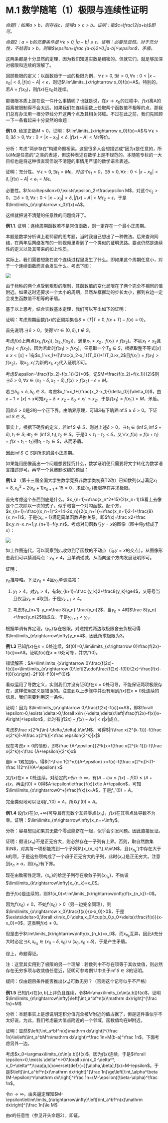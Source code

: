 # M.1 数学随笔（1）极限与连续性证明

*命题1：如果$a>b$，则存在$c$，使得$a>c>b$。证明：取$c=\frac12(a+b)$即可。*

*命题2：$a=b$的充要条件是$\forall \epsilon>0,|a-b|\le\epsilon$。证明：必要性显然。对于充分性，不妨若$a>b$，则取$\epsilon=\frac {a-b}2>0,|a-b|>\epsilon$，矛盾。*

这两条都是十分显然的定理，因为我们知道实数是稠密的。但就它们，就足够加深对极限和连续的理解了。

回顾极限的定义：以函数趋于一点的极限为例，$\forall \epsilon>0, \exists\delta > 0,\forall x:0<|x-x_0|<\delta, |f(x)-A|<\epsilon$，则记$\lim\limits_{x\rightarrow x_0}f(x)=A$。特别的，若$A=f(x_0)$，则$f(x)$在$x_0$处连续。

那极限本质上是在说一件什么事情呢？也就是说，在$x\rightarrow x_0$的过程中，$f(x)$离A的距离被限制得不会太远。如果我们在连续函数上任取两个函数值不相等的点，那我们总有办法用一根分界线分开这两个点及其相关邻域。不过在此之前，我们先回顾一下一条看起来十分显然的命题：

**例1.0**. 给定正数$M>0$，证明：$\lim\limits_{x\rightarrow x_0}f(x)=A$与$\forall \epsilon>0, \exists\delta > 0,\forall x:0<|x-x_0|<\delta, |f(x)-A|<M\epsilon$等价。

分析：考虑“两步存在”构建命题桥梁。这里很多人会想描述成“因为$\epsilon$是任意的，所以$M\epsilon$是任意的”之类的表述，但这种表述在数学上是不规范的。本随笔专栏的一大目标也是将这种很直观但说不清楚的事情用严谨的数学语言表述。

证明：充分性。$\forall\epsilon>0,\exists\epsilon_1=M\epsilon$，*对这个$\epsilon_1>0$，*$\exists\delta>0,\forall x:0<|x-x_0|<\delta, |f(x)-A|<\epsilon_1=M\epsilon$。

必要性。$\forall\epsilon>0,\exists\epsilon_2=\frac\epsilon M$，对这个$\epsilon_2>0，\exists\delta>0,\forall x:0<|x-x_0|<\delta, |f(x)-A|<M\epsilon_2=\epsilon$，于是$\lim\limits_{x\rightarrow x_0}f(x)=A$。

这样就把说不清楚的任意性的问题绕开了。

**例1.1**. 证明：连续周期函数若不是常值函数，则一定存在一个最小正周期。

本题是数学分析课上老师留的思考题，当时我自己想出了一种做法。后来查询网络，在两年后网络发布的一则视频里看到了一个类似的证明思路。要点仍然是连续性的定义以及其带来的如上性质。

实际上，我们需要想象在这个连续过程里发生了什么。即如果这个周期任意小，对于一个连续函数而言会发生什么。考虑下图：

![](./figs/M-1-1.png)

由于标称的两个点受到矩形的限制，其函数值的变化局限在了两个完全不相同的值附近。如果这时还要求一个太小的周期，显然左框挪动的步长太小，挪到右边一定会发生函数值不相等的矛盾。

基于以上思考，结合实数基本定理，我们可以写出如下的证明：

证明：考虑周期函数$f(x)$的正周期集合$S=\{T|T>0,f(x+T)-f(x)\equiv0\}$。

首先说明:$\exists\delta>0$，使得$\forall t\in (0,\delta),t\notin S$。

考虑$f(x)$上两点$(x_1,f(x_1)),(x_2,f(x_2))$，满足$x_1\neq x_2$，$f(x_1)\neq f(x_2)$。不妨$x_1<x_2$且$f(x_1)<f(x_2)$，因为若此时$f(x_1)>f(x_2)$，任意取一个$T_0\in S$，根据取整不等式$[x]\le x<[x]+1$有$x_1'=x_1+([\frac{x_2-x_1}{T_0}]+1)T_0>x_2$且$f(x_1')=f(x_1)>f(x_2)$，取$x_2,x_1'$为新的$x_1,x_2$代入证明即可。

考虑$\epsilon=\frac{f(x_2)-f(x_1)}{2}>0$，记$M=\frac{f(x_2)+f(x_1)}{2}$则$\exists\delta>0,\forall x\in(x_2-\delta,x_2+\delta),f(x)>f(x_2)-\epsilon=M$。

若$\exists \delta_0<\delta,\delta_0\in S$，考虑$x_1'=x_1+[\frac{x_2-x_1}{\delta_0}]{\delta_0}$，由$x-1<[x]\le x$可知$x_2-\delta<x_2-\delta_0<x_1'\le x_2$，于是$f(x_1)=f(x_1')>M$，矛盾。

因此$\delta>0$是$S$的一个正下界。由确界原理，可知$S$有下确界$\inf S\ge \delta>0$。下证$\inf S\in S$。

事实上，根据下确界的定义，若$\inf S\notin S$，则对上述$\delta>0$，$\exists t_1\in(\inf S,\inf S+\delta),t_1\in S; \exists t_2\in(\inf S,t_1), t_2\in S$。于是$0<t_1-t_2<\delta$，又$\forall x,f(x)=f(x+t_1)=f(x+t_1-t_2)$得$t_1-t_2\in S$，从而矛盾。

因此$\inf S\in S$是所求的最小正周期。

如果能用图像画出一个问题想要探究什么，数学证明便只需要将文字转化为数学语言描述即可。再举一个竞赛题改编的题目：

**例1.2** （第十三届全国大学生数学竞赛非数学类初赛T2改）已知数列$\{x_n\}$满足$x_1=8, x_n^2-2(x_n+1)x_{n+1}+15=0$，求证$\{x_n\}$极限存在并求极限。

首先考虑这个东西到底是什么。$x_{n+1}=\frac{x_n^2+15}{2(x_n+1)}$看上去像是个二次除以一次的式子，似乎暗含一个对勾函数。配个方，$x_{n+1}=\frac{(x_n+1)^2+14-2x_n}{2(x_n+1)}=\frac{x_n+1}2-1+\frac{8}{x_n+1}$，于是$\{x_n+1\}$满足简单函数递推关系，即$f(x)=\frac x2+\frac 8x,y_n=x_n+1,y_{n+1}=f(y_n)$。考虑对勾函数与$y=x$的图像（图中将$y$标成了$x$）：

![](./figs/M-1-2.png)

如上作图迭代，可以观察到$y_n$收敛到了函数的不动点（与$y=x$的交点）。从图像形态我们可以猜测两点：$y_n>4$，且单调递减，从而向这个方向发展证明即可。

证明：

$y_n$推导略。下证$y_n>4$且$y_n$单调递减：

1. $y_1>4$。对$y_k>4$，有$y_{k+1}=\frac {y_k}2+\frac8{y_k}\ge4$，又等号当且仅当$y_k=4$取到，于是$y_{k+1}>4$。

2. 考虑$y_{n+1}-y_n=\frac 8{y_n}-\frac{y_n}2$，当$y_n>4$时$\frac 8{y_n}<\frac{y_n}2$恒成立，于是$y_{n+1}<y_n$。

根据单调有界定理，$\{y_n\}$存在极限。对递推式两边取极限舍去负根可得$\lim\limits_{n\rightarrow\infty}y_n=4$，因此所求极限为$3$。

**例1.3** 已知$f(x)$在$x=0$处连续，$f(0)=0,\lim\limits_{x\rightarrow 0}\frac{f(2x)-f(x)}x=A$。证明$f(x)$在$x=0$处可导，并求$f'(0)$。

错误解答：$A=\lim\limits_{x\rightarrow 0}\frac{f(2x)-f(x)}x=\lim\limits_{x\rightarrow 0}\left[2\cdot\frac{f(2x)-f(0)}{2x}-\frac{f(x)-f(0)}x\right]=2f'(0)-f'(0)=f'(0)$

看似运用了导数定义，实则我们并没有证明$f$在$x=0$处可导，不能保证两项极限存在，这样使用定义是错误的。注意到以上步骤中并没有用到$f(x)$在$x=0$处连续的信息，我们需要利用这一条件。

证明：因为 $\lim\limits_{x\rightarrow 0}\frac{f(2x)-f(x)}x=A$，即$\forall \epsilon>0,\exists \delta>0,\forall x\in (-\delta,\delta):\left|\frac{f(2x)-f(x)}x-A\right|<\epsilon$，此时有$|f(2x)-f(x)-Ax|<\epsilon|x|$成立。

考虑$\frac x{2^k}\in(-\delta,\delta),k\in\N$，可得$|f(\frac x{2^{k-1}})-f(\frac x{2^k})-A\frac x{2^k}|<\frac \epsilon{2^k}|x|$

现在考虑$x>0$的情形，即$\frac {A-\epsilon}{2^k}x<f(\frac x{2^{k-1}})-f(\frac x{2^k})<\frac {A+\epsilon}{2^k}x$

自$k=1$累加到$n$，得$(1-\frac 1{2^n})(A-\epsilon) x<f(x)-f(\frac x{2^n})<(1-\frac 1{2^n})(A+\epsilon) x$

又$f(x)$在$x=0$处连续，对给定的$x$令$n\rightarrow\infty$，有$(A-\epsilon)x\le f(x)-f(0)\le(A+\epsilon)x$，再由$f(0)=0$得$A-\epsilon\le\frac{f(x)}x\le A+\epsilon$，可知$\lim\limits_{x\rightarrow0^+}\frac{f(x)}x=A$，于是$f_+'(0)=A$。

完全类似地可以证明$f_-'(0)=A$，所以$f'(0)=A$。

**例1.4** 设$f(x)$在$[a,+\infty)$可导且有无数个互异零点$\{x_n\}$，$f(x)$在其零点处导数不为零。证明：$\lim\limits_{n\rightarrow\infty}x_n=+\infty$。

分析：容易想见如果其无数个零点能挤在一起，似乎会引发问题。因此直接反证。

证明：假设$\{x_n\}$不是正无穷大，则必然存在一子列有上界。否则，取自然数集$\N$，对其每一项都能找到一个子列$\{x_{n_k}'\},k\in\N$，且$\{x_{n_k}'\}$中存在大于$k$的项，于是这些项构成了一个趋于正无穷大的子列，此时$\{x_n\}$是正无穷大。注意到$x_n\ge a$，则$\{x_n\}$有下界。

现在由致密性定理，$\{x_n\}$的给定子列存在收敛子列$\{x_{n_k}\}$，不妨设$\lim\limits_{k\rightarrow\infty}x_{n_k}=x_0$。

由于$f(x)$是连续的，则$f(x_0)=\lim\limits_{k\rightarrow\infty}f(x_{n_k})=0$。

因为$f'(x_0)\ne 0$，不妨$f'(x_0)>0$（另一边完全同理），则$\lim\limits_{x\rightarrow x_0}\frac{f(x)}{x-x_0}>0$，于是$\exists\delta>0,\forall x\in(x_0-\delta,x_0)\cup(x_0,x_0+\delta):\frac{f(x)}{x-x_0}>0$，这表明$f(x)\ne0$。

但是由于$\lim\limits_{k\rightarrow\infty}x_{n_k}=x_0$，而$x_{n_k}$互异，因此$k$充分大时必定$\exists k,x_{n_k}\in(x_0-\delta,x_0)\cup(x_0,x_0+\delta)$。于是产生矛盾。

综上，命题得证。

注：这里其实用到了极限的另一个理解：若数列中不存在项等于其收敛值，则必然存在无穷多项与收敛值任意近，证明可参考例1.1中关于$\inf S\in S$的证明。

疑问：仅由题目条件能否推出$\{x_n\}$可数无穷？（否则这个记号似乎不严格）

**例1.5** 已知$f(x)$在$[a,b]$上非负且连续，令$M=\max\limits_{x\in[a,b]}f(x)$，证明$\lim\limits_{n\rightarrow\infty}\left[\int_a^bf^n(x)\mathrm dx\right]^{\frac 1n}=M$

分析：本题事实上是想说明定积分值完全被$M$附近的值占据了，但是这件事似乎不太好说。为此，我们考虑最大值点附近的一个邻域，函数值均在$M$附近。

证明：显然$\left[\int_a^bf^n(x)\mathrm dx\right]^{\frac 1n}\le\left(\int_a^bM^n\mathrm dx\right)^\frac 1n=M(b-a)^\frac 1n$，下面考虑另外一边。

考虑$x_0=\argmax\limits_{x\in[a,b]}f(x)$，因为$f(x)$连续，于是$\forall \epsilon>0,\exists \delta^*>0:\forall x\in(x_0-\delta^*, x_0+\delta^*)\cap[a,b]\overset{def}{=}[\alpha,\beta],f(x)>M-\epsilon$。于是$\left[\int_a^bf^n(x)\mathrm dx\right]^{\frac 1n}\ge\left[\int_\alpha^\beta (M-\epsilon)^n\mathrm dx\right]^\frac 1n=(M-\epsilon)(\beta-\alpha)^\frac 1n$。

令$n\rightarrow\infty$，由夹逼定理知$M-\epsilon\le\lim\limits_{n\rightarrow\infty}\left[\int_a^bf^n(x)\mathrm dx\right]^{\frac 1n}\le M$

由$\epsilon$的任意性（参见开头命题2），即证。
